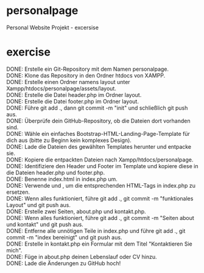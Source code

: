 # personalpage
Personal Website Projekt - excersise
# exercise
DONE: Erstelle ein Git-Repository mit dem Namen personalpage.\
DONE: Klone das Repository in den Ordner htdocs von XAMPP.\
DONE: Erstelle einen Ordner namens layout unter Xampp/htdocs/personalpage/assets/layout.\
DONE: Erstelle die Datei header.php im Ordner layout.\
DONE: Erstelle die Datei footer.php im Ordner layout.\
DONE: Führe git add ., dann git commit -m "init" und schließlich git push aus.\
DONE: Überprüfe dein GitHub-Repository, ob die Dateien dort vorhanden sind.\
DONE: Wähle ein einfaches Bootstrap-HTML-Landing-Page-Template für dich aus (bitte zu Beginn kein komplexes Design).\
DONE: Lade die Dateien des gewählten Templates herunter und entpacke sie.\
DONE: Kopiere die entpackten Dateien nach Xampp/htdocs/personalpage.\
DONE: Identifiziere den Header und Footer im Template und kopiere diese in die Dateien header.php und footer.php.\
DONE: Benenne index.html in index.php um.\
DONE: Verwende und , um die entsprechenden HTML-Tags in index.php zu ersetzen.\
DONE: Wenn alles funktioniert, führe git add ., git commit -m "funktionales Layout" und git push aus.\
DONE: Erstelle zwei Seiten, about.php und kontakt.php.\
DONE: Wenn alles funktioniert, führe git add ., git commit -m "Seiten about und kontakt" und git push aus.\
DONE: Entferne alle unnötigen Teile in index.php und führe git add ., git commit -m "index bereinigt" und git push aus.\
DONE: Erstelle in kontakt.php ein Formular mit dem Titel "Kontaktieren Sie mich".\
DONE: Füge in about.php deinen Lebenslauf oder CV hinzu.\
DONE: Lade die Änderungen zu GitHub hoch!